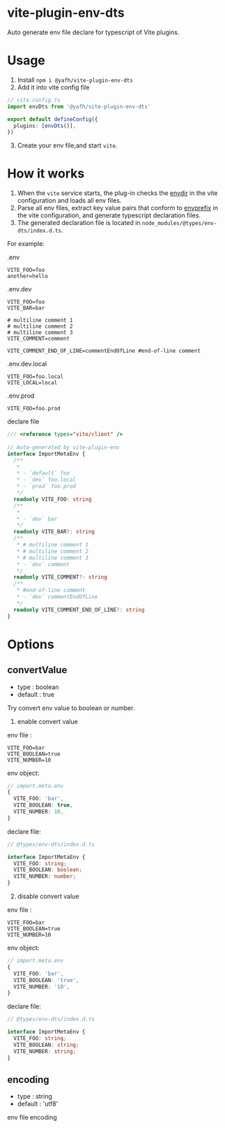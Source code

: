 # vite-plugin-env-dts

Auto generate env file declare for typescript of Vite plugins.

# Usage
1. Install `npm i @yafh/vite-plugin-env-dts`
2. Add it into vite config file
``` typescript
// vite.config.ts
import envDts from '@yafh/vite-plugin-env-dts'

export default defineConfig({
  plugins: [envDts()],
})
```
3. Create your env file,and start `vite`.

# How it works
1. When the `vite` service starts, the plug-in checks the [envdir](https://vitejs.dev/config/#envdir) in the vite configuration and loads all env files.
2. Parse all env files, extract key value pairs that conform to [envprefix](https://vitejs.dev/config/#envprefix) in the vite configuration, and generate typescript declaration files.
3. The generated declaration file is located in `node_modules/@types/env-dts/index.d.ts`.

For example:

.env
```env
VITE_FOO=foo
another=hello
```

.env.dev
```env
VITE_FOO=foo
VITE_BAR=bar

# multiline comment 1
# multiline comment 2
# multiline comment 3
VITE_COMMENT=comment

VITE_COMMENT_END_OF_LINE=commentEndOfLine #end-of-line comment

```

.env.dev.local
```env
VITE_FOO=foo.local
VITE_LOCAL=local
```

.env.prod
```env
VITE_FOO=foo.prod
```

declare file
``` typescript
/// <reference types="vite/client" />
  
// Auto-generated by vite-plugin-env
interface ImportMetaEnv {
  /**
   * 
   * - `default` foo
   * - `dev` foo.local
   * - `prod` foo.prod
   */
  readonly VITE_FOO: string
  /**
   * 
   * - `dev` bar
   */
  readonly VITE_BAR?: string
  /**
   * # multiline comment 1
   * # multiline comment 2
   * # multiline comment 3
   * - `dev` comment
   */
  readonly VITE_COMMENT?: string
  /**
   * #end-of-line comment
   * - `dev` commentEndOfLine
   */
  readonly VITE_COMMENT_END_OF_LINE?: string
}
```



# Options

## convertValue

- type : boolean
- default : true

Try convert env value to boolean or number.

1. enable convert value

env file :
```env
VITE_FOO=bar
VITE_BOOLEAN=true
VITE_NUMBER=10
```

env object:
```typescript
// import.meta.env
{
  VITE_FOO: 'bar',
  VITE_BOOLEAN: true,
  VITE_NUMBER: 10,
}
```

declare file:
```typescript
// @types/env-dts/index.d.ts

interface ImportMetaEnv {
  VITE_FOO: string;
  VITE_BOOLEAN: boolean;
  VITE_NUMBER: number;
}
```


2. disable convert value

env file :
```env
VITE_FOO=bar
VITE_BOOLEAN=true
VITE_NUMBER=10
```

env object:
```typescript
// import.meta.env
{
  VITE_FOO: 'bar',
  VITE_BOOLEAN: 'true',
  VITE_NUMBER: '10',
}
```

declare file:
```typescript
// @types/env-dts/index.d.ts

interface ImportMetaEnv {
  VITE_FOO: string;
  VITE_BOOLEAN: string;
  VITE_NUMBER: string;
}
```

## encoding

- type : string
- default : 'utf8'

env file encoding